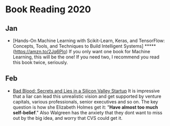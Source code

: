 # Book Reading 2020 #
## Jan ##
* [Hands-On Machine Learning with Scikit-Learn, Keras, and TensorFlow: Concepts, Tools, and Techniques to Build Intelligent Systems] ***** (https://amzn.to/2Jq6PIo)
If you only want one book for Machine Learning, this will be the one! If you need two, I recommend you read this book twice, seriously. 

## Feb ##
* [Bad Blood: Secrets and Lies in a Silicon Valley Startup](https://amzn.to/2ThUkUM)
It is impressive that a liar can lead this unrealistic vision and get supported by venture capitals, various professionals, senior executives and so on. The key question is how she Elizabeth Holmes get it: "**Have almost too much self-belief**." 
Also Walgreen has the anxiety that they dont want to miss out by the big idea, and worry that CVS could get it. 
